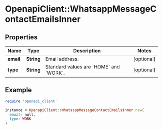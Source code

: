 # OpenapiClient::WhatsappMessageContactEmailsInner

## Properties

| Name | Type | Description | Notes |
| ---- | ---- | ----------- | ----- |
| **email** | **String** | Email address. | [optional] |
| **type** | **String** | Standard values are &#x60;HOME&#x60; and &#x60;WORK&#x60;. | [optional] |

## Example

```ruby
require 'openapi_client'

instance = OpenapiClient::WhatsappMessageContactEmailsInner.new(
  email: null,
  type: WORK
)
```

